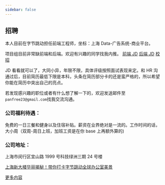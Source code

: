 ```yaml
---
sidebar: false
---
```


## 招聘

本人目前在字节跳动担任前端工程师，坐标：上海 Data-广告系统-商业平台。

项目组目前非常缺前端和后端。欢迎有兴趣的同学找我内推。
[前端 JD](https://job.bytedance.com/job/detail/22061)
[后端 JD](https://job.bytedance.com/job/detail/46107)
[校招](https://job.bytedance.com/campus/position?summary=873&city=125&q1=&position_type=)

JD 看看就可以了，大同小异，年限不限，具体评级按照面试表现来定。和 HR 沟通过后，目前简历最低下限是本科，头条在简历部分卡的还是蛮严格的，所以希望你能在简历中突出自己的亮点。

若发现感兴趣的职位或者有什么想了解一下的，欢迎发送邮件至 `panfree23@gmail.com`找我交流沟通。

### 公司福利待遇：

免费的一日三餐和健身以及住宿补贴。薪资在业界绝对是一流的。工作时间的话，大小周（双周-周日上班，加班工资是在你 base 上再额外算的)

### 公司地址：

上海市闵行区宜山路 1999 号科技绿洲三期 24 号楼

[上海新大楼华丽揭秘！带你打卡字节跳动全球办公室美景](https://mp.weixin.qq.com/s/OHnvXlGipHANWYrMPSWGQw?utm_source=wechat_session&utm_medium=social&utm_oi=35984129392640)

[更多内容](https://juejin.im/pin/5d888292f265da19752548ef)
